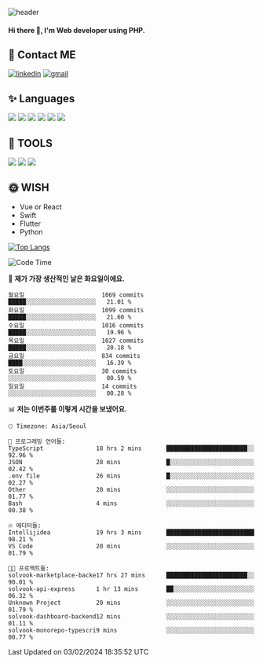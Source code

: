 ![header](https://capsule-render.vercel.app/api?type=waving&color=auto&height=300&section=header&text=Elin&fontSize=90&animation=twinkling)

#### Hi there 👋, I'm <b>Web developer</b> using PHP. ####

<!--
- 🔭 I’m currently working on Uniwill
- 🌱 I’m currently learning Vue or React or Python.
-->

<!---#### I am PHP developer --->

## 💌 Contact ME ###
[<img src='https://img.shields.io/badge/-EunjiKo-%230A66C2?style=flat-square&logo=LinkedIn&logoColor=white' alt='linkedin'>](https://www.linkedin.com/in/https://www.linkedin.com/in/eunji-ko-00a907164//)  [<img src='https://img.shields.io/badge/-einee214%40gmail.com-%23EA4335?style=flat-square&logo=Gmail&logoColor=white' alt='gmail'>](einee214@gmail.com)  


## ✨ Languages
<img src='https://img.shields.io/badge/-PHP-%23777BB4?style=for-the-badge&logo=PHP&logoColor=white'> <img src='https://img.shields.io/badge/-Laravel-%23FF2D20?style=for-the-badge&logo=Laravel&logoColor=white'> <img src='https://img.shields.io/badge/Jquery-%230769AD?style=for-the-badge&logo=Jquery&logoColor=white'> <img src='https://img.shields.io/badge/CSS3-%231572B6?style=for-the-badge&logo=CSS3&logoColor=white'> <img src='https://img.shields.io/badge/Bootstrap-%237952B3?style=for-the-badge&logo=Bootstrap&logoColor=white' > <img src='https://img.shields.io/badge/MySQL-%234479A1?style=for-the-badge&logo=MySQL&logoColor=white' >

## 🌷 TOOLS
<img src='https://img.shields.io/badge/PHPSTORM-%23000000?style=for-the-badge&logo=PhpStorm&logoColor=white' > <img src='https://img.shields.io/badge/GitLab-%23FCA121?style=for-the-badge&logo=GitLab&logoColor=white' > <img src='https://img.shields.io/badge/GitHub-%23181717?style=for-the-badge&logo=GitHub&logoColor=white'>


## 🌞 WISH
- Vue or React
- Swift
- Flutter
- Python


[![Top Langs](https://github-readme-stats.vercel.app/api/top-langs/?username=ein214&layout=compact)](https://github.com/anuraghazra/github-readme-stats)

<!--START_SECTION:waka-->
![Code Time](http://img.shields.io/badge/Code%20Time-3%2C234%20hrs%2038%20mins-blue)

📅 **제가 가장 생산적인 날은 화요일이에요.** 

```text
월요일                      1069 commits        █████░░░░░░░░░░░░░░░░░░░░   21.01 % 
화요일                      1099 commits        █████░░░░░░░░░░░░░░░░░░░░   21.60 % 
수요일                      1016 commits        █████░░░░░░░░░░░░░░░░░░░░   19.96 % 
목요일                      1027 commits        █████░░░░░░░░░░░░░░░░░░░░   20.18 % 
금요일                      834 commits         ████░░░░░░░░░░░░░░░░░░░░░   16.39 % 
토요일                      30 commits          ░░░░░░░░░░░░░░░░░░░░░░░░░   00.59 % 
일요일                      14 commits          ░░░░░░░░░░░░░░░░░░░░░░░░░   00.28 % 
```


📊 **저는 이번주를 이렇게 시간을 보냈어요.** 

```text
🕑︎ Timezone: Asia/Seoul

💬 프로그래밍 언어들: 
TypeScript               18 hrs 2 mins       ███████████████████████░░   92.96 % 
JSON                     28 mins             █░░░░░░░░░░░░░░░░░░░░░░░░   02.42 % 
.env file                26 mins             █░░░░░░░░░░░░░░░░░░░░░░░░   02.27 % 
Other                    20 mins             ░░░░░░░░░░░░░░░░░░░░░░░░░   01.77 % 
Bash                     4 mins              ░░░░░░░░░░░░░░░░░░░░░░░░░   00.38 % 

🔥 에디터들: 
Intellijidea             19 hrs 3 mins       █████████████████████████   98.21 % 
VS Code                  20 mins             ░░░░░░░░░░░░░░░░░░░░░░░░░   01.79 % 

🐱‍💻 프로젝트들: 
solvook-marketplace-backe17 hrs 27 mins      ███████████████████████░░   90.01 % 
solvook-api-express      1 hr 13 mins        ██░░░░░░░░░░░░░░░░░░░░░░░   06.32 % 
Unknown Project          20 mins             ░░░░░░░░░░░░░░░░░░░░░░░░░   01.79 % 
solvook-dashboard-backend12 mins             ░░░░░░░░░░░░░░░░░░░░░░░░░   01.11 % 
solvook-monorepo-typescri9 mins              ░░░░░░░░░░░░░░░░░░░░░░░░░   00.77 % 
```


 Last Updated on 03/02/2024 18:35:52 UTC
<!--END_SECTION:waka-->

<!---![GitHub stats](https://github-readme-stats.vercel.app/api?username=ein214&show_icons=true&theme=dracula)  --->



